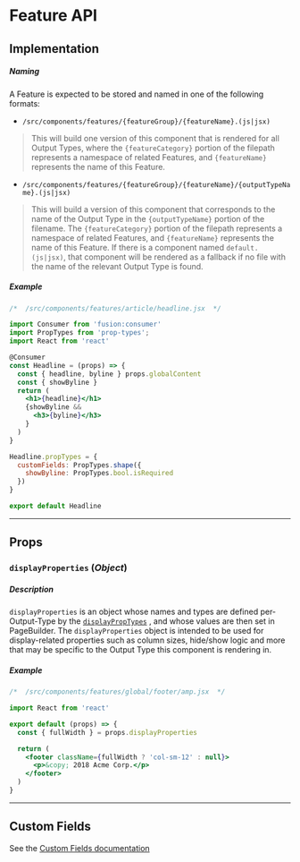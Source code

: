 # Feature API

## Implementation

##### Naming

A Feature is expected to be stored and named in one of the following formats:

- `/src/components/features/{featureGroup}/{featureName}.(js|jsx)`

> This will build one version of this component that is rendered for all Output Types, where the `{featureCategory}` portion of the filepath represents a namespace of related Features, and `{featureName}` represents the name of this Feature.

- `/src/components/features/{featureGroup}/{featureName}/{outputTypeName}.(js|jsx)`

> This will build a version of this component that corresponds to the name of the Output Type in the `{outputTypeName}` portion of the filename. The `{featureCategory}` portion of the filepath represents a namespace of related Features, and `{featureName}` represents the name of this Feature. If there is a component named `default.(js|jsx)`, that component will be rendered as a fallback if no file with the name of the relevant Output Type is found.

##### Example

```jsx
/*  /src/components/features/article/headline.jsx  */

import Consumer from 'fusion:consumer'
import PropTypes from 'prop-types';
import React from 'react'

@Consumer
const Headline = (props) => {
  const { headline, byline } props.globalContent
  const { showByline }
  return (
    <h1>{headline}</h1>
    {showByline &&
      <h3>{byline}</h3>
    }
  )
}

Headline.propTypes = {
  customFields: PropTypes.shape({
    showByline: PropTypes.bool.isRequired
  })
}

export default Headline
```

-----

## Props

### `displayProperties` (*Object*)

##### Description

`displayProperties` is an object whose names and types are defined per-Output-Type by the [`displayPropTypes`](./output-type.md#displayPropTypes) , and whose values are then set in PageBuilder. The `displayProperties` object is intended to be used for display-related properties such as column sizes, hide/show logic and more that may be specific to the Output Type this component is rendering in.

##### Example

```jsx
/*  /src/components/features/global/footer/amp.jsx  */

import React from 'react'

export default (props) => {
  const { fullWidth } = props.displayProperties

  return (
    <footer className={fullWidth ? 'col-sm-12' : null}>
      <p>&copy; 2018 Acme Corp.</p>
    </footer>
  )
}
```

-----

## Custom Fields

See the [Custom Fields documentation](./custom-fields.md)

